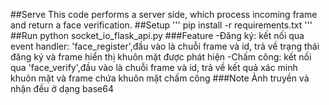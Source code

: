 ##Serve
This code performs a server side, which process incoming frame and return a face verification.
##Setup
'''
pip install -r requirements.txt
'''
##Run
python socket_io_flask_api.py
###Feature
-Đăng ký: kết nối qua event handler: 'face_register',đầu vào là chuỗi frame và id, trả về trạng thái đăng ký và frame hiển thị khuôn mặt được phát hiện
-Chấm công: kết nối qua 'face_verify',đầu vào là chuỗi frame và id, trả về kết quả xác minh khuôn mặt và frame chứa khuôn mặt chấm công
###Note
Ảnh truyền và nhận đều ở dạng base64